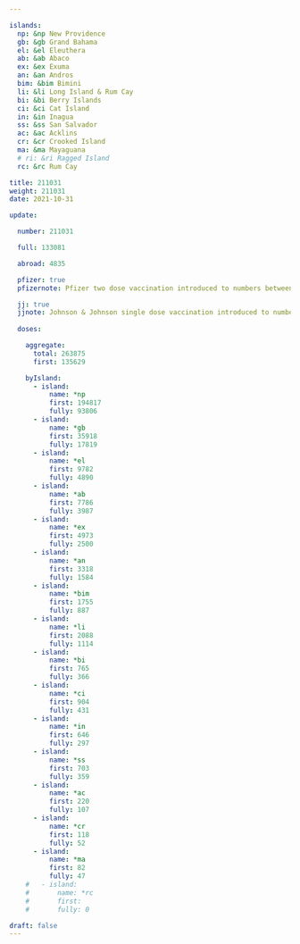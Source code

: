```yaml
---

islands:
  np: &np New Providence
  gb: &gb Grand Bahama
  el: &el Eleuthera
  ab: &ab Abaco
  ex: &ex Exuma
  an: &an Andros
  bim: &bim Bimini
  li: &li Long Island & Rum Cay
  bi: &bi Berry Islands
  ci: &ci Cat Island
  in: &in Inagua
  ss: &ss San Salvador
  ac: &ac Acklins
  cr: &cr Crooked Island
  ma: &ma Mayaguana
  # ri: &ri Ragged Island
  rc: &rc Rum Cay

title: 211031
weight: 211031
date: 2021-10-31

update:

  number: 211031

  full: 133081

  abroad: 4835

  pfizer: true
  pfizernote: Pfizer two dose vaccination introduced to numbers between Saturday, Aug 07, 2021 and  Saturday, Aug 14, 2021 period.

  jj: true
  jjnote: Johnson & Johnson single dose vaccination introduced to numbers between Sat, Sep 4, 2021 and Fri, Sep 10, 2021 period.
  
  doses:

    aggregate:
      total: 263875
      first: 135629

    byIsland:
      - island:
          name: *np
          first: 194817
          fully: 93806
      - island:
          name: *gb
          first: 35918
          fully: 17819
      - island:
          name: *el
          first: 9782
          fully: 4890
      - island:
          name: *ab
          first: 7786
          fully: 3987
      - island:
          name: *ex
          first: 4973
          fully: 2500
      - island:
          name: *an
          first: 3318
          fully: 1584
      - island:
          name: *bim
          first: 1755
          fully: 887
      - island:
          name: *li
          first: 2088
          fully: 1114
      - island:
          name: *bi
          first: 765
          fully: 366
      - island:
          name: *ci
          first: 904
          fully: 431
      - island:
          name: *in
          first: 646
          fully: 297
      - island:
          name: *ss
          first: 703
          fully: 359
      - island:
          name: *ac
          first: 220
          fully: 107
      - island:
          name: *cr
          first: 118
          fully: 52
      - island:
          name: *ma
          first: 82
          fully: 47
    #   - island:
    #       name: *rc
    #       first: 
    #       fully: 0

draft: false
---
```


